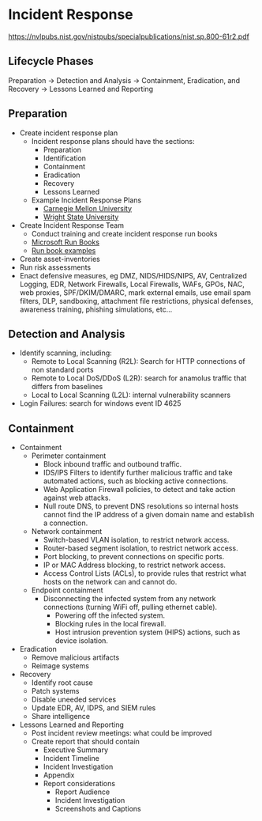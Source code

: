 # Incident Response

<https://nvlpubs.nist.gov/nistpubs/specialpublications/nist.sp.800-61r2.pdf>

## Lifecycle Phases

Preparation -> Detection and Analysis -> Containment, Eradication, and Recovery -> Lessons Learned and Reporting

## Preparation

* Create incident response plan
  * Incident response plans should have the sections:
    * Preparation
    * Identification
    * Containment
    * Eradication
    * Recovery
    * Lessons Learned
  * Example Incident Response Plans
    * [Carnegie Mellon University](https://www.cmu.edu/iso/governance/procedures/docs/incidentresponseplan1.0.pdf)
    * [Wright State University](https://www.wright.edu/information-technology/policies)
* Create Incident Response Team 
  * Conduct training and create incident response run books
  * [Microsoft Run Books](https://docs.microsoft.com/en-us/security/compass/incident-response-playbooks)
  * [Run book examples](https://www.incidentresponse.org/playbooks/)
* Create asset-inventories
* Run risk assessments
* Enact defensive measures, eg DMZ, NIDS/HIDS/NIPS, AV, Centralized Logging, EDR, Network Firewalls, Local Firewalls, WAFs, GPOs, NAC, web proxies, SPF/DKIM/DMARC, mark external emails, use email spam filters, DLP, sandboxing, attachment file restrictions, physical defenses, awareness training, phishing simulations, etc...

## Detection and Analysis

* Identify scanning, including:
  * Remote to Local Scanning (R2L): Search for HTTP connections of non standard ports
  * Remote to Local DoS/DDoS (L2R): search for anamolus traffic that differs from baselines
  * Local to Local Scanning (L2L): internal vulnerability scanners
* Login Failures: search for windows event ID 4625

## Containment



  * Containment
    * Perimeter containment
      * Block inbound traffic and outbound traffic.
      * IDS/IPS Filters to identify further malicious traffic and take automated actions, such as blocking active connections.
      * Web Application Firewall policies, to detect and take action against web attacks.
      * Null route DNS, to prevent DNS resolutions so internal hosts cannot find the IP address of a given domain name and establish a connection.
    * Network containment
      * Switch-based VLAN isolation, to restrict network access.
      * Router-based segment isolation, to restrict network access.
      * Port blocking, to prevent connections on specific ports.
      * IP or MAC Address blocking, to restrict network access.
      * Access Control Lists (ACLs), to provide rules that restrict what hosts on the network can and cannot do.
    * Endpoint containment
      * Disconnecting the infected system from any network connections (turning WiFi off, pulling ethernet cable).
        * Powering off the infected system.
        * Blocking rules in the local firewall.
        * Host intrusion prevention system (HIPS) actions, such as device isolation.
  * Eradication
    * Remove malicious artifacts
    * Reimage systems
  * Recovery
    * Identify root cause
    * Patch systems
    * Disable uneeded services
    * Update EDR, AV, IDPS, and SIEM rules
    * Share intelligence
  * Lessons Learned and Reporting
    * Post incident review meetings: what could be improved
    * Create report that should contain
      * Executive Summary
      * Incident Timeline
      * Incident Investigation
      * Appendix
      * Report considerations
        * Report Audience
        * Incident Investigation
        * Screenshots and Captions
